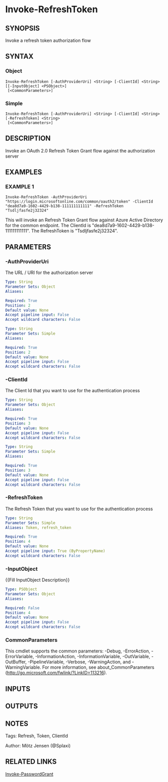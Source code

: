 ﻿---
external help file: PSOAuthHelper-help.xml
Module Name: PSOAuthHelper
online version:
schema: 2.0.0
---

# Invoke-RefreshToken

## SYNOPSIS
Invoke a refresh token authorization flow

## SYNTAX

### Object
```
Invoke-RefreshToken [-AuthProviderUri] <String> [-ClientId] <String> [[-InputObject] <PSObject>]
 [<CommonParameters>]
```

### Simple
```
Invoke-RefreshToken [-AuthProviderUri] <String> [-ClientId] <String> [-RefreshToken] <String>
 [<CommonParameters>]
```

## DESCRIPTION
Invoke an OAuth 2.0 Refresh Token Grant flow against the authorization server

## EXAMPLES

### EXAMPLE 1
```
Invoke-RefreshToken -AuthProviderUri "https://login.microsoftonline.com/common/oauth2/token" -ClientId "dea8d7a9-1602-4429-b138-111111111111" -RefreshToken "Tsdljfasfe2j32324"
```

This will invoke an Refresh Token Grant flow against Azure Active Directory for the common endpoint.
The ClientId is "dea8d7a9-1602-4429-b138-111111111111".
The RefreshToken is "Tsdljfasfe2j32324".

## PARAMETERS

### -AuthProviderUri
The URL / URI for the authorization server

```yaml
Type: String
Parameter Sets: Object
Aliases:

Required: True
Position: 2
Default value: None
Accept pipeline input: False
Accept wildcard characters: False
```

```yaml
Type: String
Parameter Sets: Simple
Aliases:

Required: True
Position: 2
Default value: None
Accept pipeline input: False
Accept wildcard characters: False
```

### -ClientId
The Client Id that you want to use for the authentication process

```yaml
Type: String
Parameter Sets: Object
Aliases:

Required: True
Position: 3
Default value: None
Accept pipeline input: False
Accept wildcard characters: False
```

```yaml
Type: String
Parameter Sets: Simple
Aliases:

Required: True
Position: 3
Default value: None
Accept pipeline input: False
Accept wildcard characters: False
```

### -RefreshToken
The Refresh Token that you want to use for the authentication process

```yaml
Type: String
Parameter Sets: Simple
Aliases: Token, refresh_token

Required: True
Position: 4
Default value: None
Accept pipeline input: True (ByPropertyName)
Accept wildcard characters: False
```

### -InputObject
{{Fill InputObject Description}}

```yaml
Type: PSObject
Parameter Sets: Object
Aliases:

Required: False
Position: 4
Default value: None
Accept pipeline input: False
Accept wildcard characters: False
```

### CommonParameters
This cmdlet supports the common parameters: -Debug, -ErrorAction, -ErrorVariable, -InformationAction, -InformationVariable, -OutVariable, -OutBuffer, -PipelineVariable, -Verbose, -WarningAction, and -WarningVariable.
For more information, see about_CommonParameters (http://go.microsoft.com/fwlink/?LinkID=113216).

## INPUTS

## OUTPUTS

## NOTES
Tags: Refresh, Token, ClientId

Author: Mötz Jensen (@Splaxi)

## RELATED LINKS

[Invoke-PasswordGrant]()

